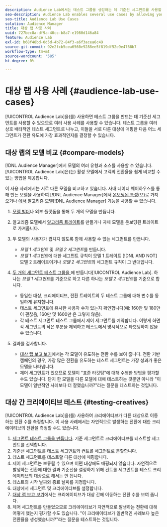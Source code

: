 ```yaml
---
description: Audience Lab에서는 테스트 그룹을 생성하는 데 기준선 세그먼트를 사용할 수 있으므로 여러 사용 사례를 사용할 수 있습니다. 테스트 그룹을 여러 상호 배타적인 테스트 세그먼트로 나누고, 이들을 서로 다른 대상에 매핑한 다음 어느 세그먼트가 전환 유도에 가장 효과적인지를 결정할 수 있습니다.
seo-description: Audience Lab enables several use cases by allowing you to use baseline segments for creating test groups. You can divide test groups into several mutually exclusive test segments, map these to different destinations and then determine which of the segments are most effective in driving conversions.
seo-title: Audience Lab Use Cases
solution: Audience Manager
title: 대상 랩 사용 사례
uuid: 727bec8a-df9a-40cc-b8a7-e1980d146a84
feature: Audience Lab
exl-id: b68f48bd-0d5d-4b72-84f3-a6f3acea6c49
source-git-commit: 92e2fcb5cea6560e9288ee5f819df52e9e4768b7
workflow-type: tm+mt
source-wordcount: '585'
ht-degree: 0%

---
```


# 대상 랩 사용 사례 {#audience-lab-use-cases}

[!UICONTROL Audience Lab]을(를) 사용하면 테스트 그룹을 만드는 데 기준선 세그먼트를 사용할 수 있으므로 여러 사용 사례를 사용할 수 있습니다. 테스트 그룹을 여러 상호 배타적인 테스트 세그먼트로 나누고, 이들을 서로 다른 대상에 매핑한 다음 어느 세그먼트가 전환 유도에 가장 효과적인지를 결정할 수 있습니다.

## 대상 랩의 모델 비교 {#compare-models}

[!DNL Audience Manager]에서 모델의 여러 유형과 소스를 사용할 수 있습니다. [!UICONTROL Audience Lab]은(는) 활성 모델에서 고객의 전환율을 쉽게 비교할 수 있는 방법을 제공합니다.

<!-- audience-lab-compare-models.xml -->

이 사용 사례에서는 서로 다른 모델을 비교하고 있습니다. 사내 데이터 웨어하우스를 통해 만든 모델을 사용하여 [!DNL Audience Manager]에서 [온보딩된 특성](../../features/traits/create-onboarded-rule-based-traits.md#create-rules-based-or-onboarded-traits)(으)로 가져오거나 [에서 ](../../features/algorithmic-models/understanding-models.md)알고리즘 모델[!DNL Audience Manager] 기능을 사용할 수 있습니다.

1. [모델 빌더](../../features/algorithmic-models/create-model.md)나 외부 플랫폼을 통해 두 개의 모델을 만듭니다.
1. 알고리즘 모델에서 [알고리즘 트레이트](../../features/traits/create-algorithmic-traits.md)를 만들거나 자체 모델을 온보딩된 트레이트로 가져옵니다.
1. 두 모델의 사용자가 겹치지 않도록 함께 사용할 수 없는 세그먼트를 만듭니다.

   * *모델 1 세그먼트* 및 *모델 2 세그먼트*&#x200B;를 만듭니다.
   * *모델 1 세그먼트*&#x200B;에 대한 세그먼트 규칙이 모델 1 트레이트 [!DNL AND NOT] 모델 2 트레이트이거나 *모델 2 세그먼트*&#x200B;의 세그먼트 규칙이 그 반대입니다.

1. [두 개의 세그먼트 테스트 그룹을 ](../../features/audience-lab/audience-lab-manage-test-groups.md#create-test-groups)에 만듭니다[!UICONTROL Audience Lab]. 하나는 *모델 1 세그먼트*&#x200B;를 기준으로 하고 다른 하나는 *모델 2 세그먼트*&#x200B;를 기준으로 합니다.

   * 동일한 대상, 크리에이티브, 전환 트레이트의 두 테스트 그룹에 대해 변수를 동일하게 유지합니다.
   * 테스트 세그먼트에 유사한 사용자 수가 있는지 확인합니다(예: 160만 및 180만 이 괜찮음, 160만 및 1600만 은 그렇지 않음).
   * 각 테스트 세그먼트 테스트 그룹에서 제어 세그먼트를 예약합니다. 이렇게 하면 각 세그먼트의 작은 부분을 제외하고 테스트에서 명시적으로 타겟팅하지 않을 수 있습니다.

1. 결과를 검사합니다.

   * [대상 랩 보고 보기](../../features/audience-lab/audience-lab-reporting-view.md)에서는 각 모델이 유도하는 전환 수를 보여 줍니다. 전환 기반 캠페인의 경우, 가장 많은 전환을 유도하는 테스트 세그먼트는 가장 성과가 좋은 모델을 나타냅니다.
   * 제어 세그먼트가 있으므로 모델이 &quot;표준 타깃팅&quot;에 대해 수행한 방법을 평가할 수도 있습니다. 단지 한 모델을 다른 모델에 대해 테스트하는 것뿐만 아니라 &quot;이 모델이 일반적인 사례보다 더 잘했습니까?&quot;라는 질문을 테스트하는 것입니다.

## 대상 간 크리에이티브 테스트 {#testing-creatives}

<!-- audience-lab-creatives-across-destinations.xml -->

[!UICONTROL Audience Lab]을(를) 사용하여 크리에이티브가 다른 대상으로 이동하는 전환 수를 측정합니다. 이 사용 사례에서는 자연적으로 발생하는 전환에 대한 크리에이티브의 전환을 측정할 수도 있습니다.

1. [세그먼트 테스트 그룹을 만듭니다](../../features/audience-lab/audience-lab-manage-test-groups.md#create-test-groups). 기준 세그먼트로 크리에이티브를 테스트할 세그먼트를 선택합니다.
1. 기준선 세그먼트를 테스트 세그먼트와 컨트롤 세그먼트로 분할합니다.
1. 테스트 세그먼트를 테스트할 다른 대상에 매핑합니다.
1. 제어 세그먼트는 보류될 수 있으며 어떤 대상에도 매핑되지 않습니다. 자연적으로 발생하는 전환에 대한 결과 기준선을 설정하기 위해 컨트롤 세그먼트를 테스트 크리에이티브의 대상으로 해서는 안 됩니다.
1. 테스트의 시작 날짜와 종료 날짜를 지정합니다.
1. 대상에서 세그먼트 및 크리에이티브를 설정합니다.
1. [대상 랩 보고 보기](../../features/audience-lab/audience-lab-reporting-view.md)에서는 크리에이티브가 대상 간에 이동하는 전환 수를 보여 줍니다.
1. 제어 세그먼트를 만들었으므로 크리에이티브가 자연적으로 발생하는 전환에 대해 어떻게 했는지 평가할 수도 있습니다. &quot;이 크리에이티브가 일반적인 사례보다 높은 전환율을 생성했습니까?&quot;라는 질문을 테스트하는 것입니다.

